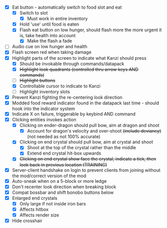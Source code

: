 - [x] Eat button - automatically switch to food slot and eat
  - [x] Switch to slot
    - [x] Must work in entire inventory
  - [x] Hold 'use' until food is eaten
  - [x] Flash eat button on low hunger, should flash more the more urgent it is, take health into account
    - [x] Make the flash a fade
- [ ] Audio cue on low hunger and health
- [x] Flash screen red when taking damage
- [x] Highlight parts of the screen to indicate what Kanzi should press
  - [x] Should be invokable through commands/datapack
  - [x] ~~Highlight look quadrants (controlled thru arrow keys AND commands)~~
  - [ ] ~~Highlight buttons~~
  - [x] Controllable cursor to indicate to Kanzi
  - [ ] Highlight inventory slots
- [x] Prevent Kanzi fighting the re-centering look direction
- [x] Modded food reward indicator found in the datapack last time - should hook into the indicator system
- [x] Indicate X on failure, triggerable by keybind AND command
- [x] Clicking entities invokes action
  - [x] Clicking on ender-dragon should pull bow, aim at dragon and shoot
    - [x] Account for dragon's velocity and over-shoot ~~(include deviancy)~~ (not needed as not 100% accurate)
  - [x] Clicking on end crystal should pull bow, aim at crystal and shoot
    - [x] Shoot at the top of the crystal rather than the middle
    - [x] Extend end crystal hit-box upwards
  - [x] ~~Clicking on end crystal show face the crystal, indicate a tick, then look back in previous location (TRAINING)~~
- [x] Server-client handshake on login to prevent clients from joining without the mod/correct version of the mod
- [x] Auto-sneak when on a 5-block or more ledge
- [x] Don't recenter look direction when breaking block
- [x] Compat bossbar and shift bonobo buttons below
- [x] Enlarged end crystals
  - [x] Only large if not inside iron bars
  - [x] Affects hitbox
  - [x] Affects render size
- [x] Hide crosshair
